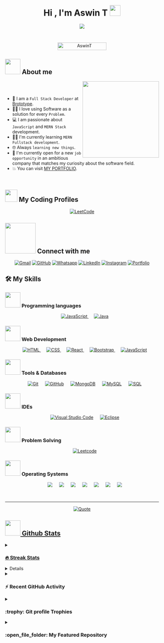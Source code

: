 <h1 align="center">Hi , I'm Aswin T <img src="https://media.giphy.com/media/hvRJCLFzcasrR4ia7z/giphy.gif" width="35"></h1>
<p align="center">
  <a href="https://github.com/DenverCoder1/readme-typing-svg"><img src="https://readme-typing-svg.demolab.com?font=Time+New+Roman&color=%23C8BE25&size=25&center=true&vCenter=true&width=600&height=100&lines=Full+Stack+Developer+@Brototype;MERN+Stack+Enthusiast;JavaScript+Developer;Always+learning+new+things"></a>
</p>

<br>

<p align="center"> 
  <img src="https://komarev.com/ghpvc/?username=AswinT&label=Profile%20views&color=0047AB&style=plastic?" alt="AswinT" height=25px, width=160px/> 
</p>

## <picture><img src = "https://github.com/7oSkaaa/7oSkaaa/blob/main/Images/about_me.gif?raw=true" width = 50px></picture> About me

<picture> <img align="right" src="https://github.com/7oSkaaa/7oSkaaa/blob/main/Images/Right_Side.gif?raw=true" width = 250px></picture>

<br><br>

- :briefcase: I am a `Full Stack Developer` at [Brototype](https://brototype.com/).
- :technologist: I love using Software as a solution for every `Problem`.
- :computer: I am passionate about `JavaScript` and `MERN Stack` development.
- :student: I'm currently learning `MERN Fullstack development`.
- :nerd_face: Always `learning new things`.
- :thinking: I'm currently open for a new `job opportunity` in an ambitious company that matches my curiosity about the software field.
- :boom: You can visit [MY PORTFOLIO](https://aswint.github.io/Aswin-Portfolio/).
<br>

## <picture> <img src="https://github.com/7oSkaaa/7oSkaaa/blob/main/Images/competitive_programming_profile.png?raw=true" width=40> </picture> My Coding Profiles

<p align="center">
  <a href="https://leetcode.com/TAswin/"><img src="https://img.icons8.com/external-tal-revivo-shadow-tal-revivo/50/000000/external-level-up-your-coding-skills-and-quickly-land-a-job-logo-shadow-tal-revivo.png" alt="LeetCode"/></a>
</p>

## <picture> <img src="https://github.com/7oSkaaa/7oSkaaa/blob/main/Images/Connect-with-me.gif?raw=true" width="100px"> </picture> Connect with me
<p align="center">
  <a href="mailto:26aswin@gmail.com"><img img src="https://img.shields.io/badge/gmail-%23EA4335.svg?style=plastic&logo=gmail&logoColor=white" alt="Gmail"/></a>
  <a href="https://github.com/AswinT"><img src="https://img.shields.io/badge/github-%23181717.svg?style=plastic&logo=github&logoColor=white" alt="GitHub"/></a>
  <a href="https://wa.me/917559858038"><img src="https://img.shields.io/badge/whatsapp-%2325D366.svg?style=plastic&logo=whatsapp&logoColor=white" alt="Whatsapp"/></a>
  <a href="https://www.linkedin.com/in/aswinnarayanan-t/"><img src="https://img.shields.io/badge/linkedin-%230A66C2.svg?style=plastic&logo=linkedin&logoColor=white" alt="LinkedIn"/></a>
  <a href="https://www.instagram.com/aswin.jpg?utm_source=qr&igsh=MTl1ZDF2MnR5NXM3aA=="><img src="https://img.shields.io/badge/instagram-%23E4405F.svg?style=plastic&logo=instagram&logoColor=white" alt="Instagram"/></a>
  <a href="https://aswint.github.io/Aswin-Portfolio/"><img src="https://img.shields.io/badge/portfolio-%23000000.svg?style=plastic&logo=firefox&logoColor=white" alt="Portfolio"/></a>
</p>

## 🛠️ My Skills

### <picture> <img src = "https://github.com/7oSkaaa/7oSkaaa/blob/main/Images/Programming_Languages.gif?raw=true" width = 50px>  </picture> Programming languages

<p align="center"> 
  &emsp;
  <a href="https://developer.mozilla.org/en-US/docs/Web/JavaScript" target="_blank"> 
     <img alt="JavaScript" src="https://img.shields.io/badge/JavaScript%20-%23F7DF1E.svg?style=plastic&logo=javascript&logoColor=black">
   </a>
  &emsp;
  <a href="https://www.java.com" target="_blank"> 
    <img alt="Java" src="https://img.shields.io/badge/Java-%23007396.svg?style=plastic&logo=java&logoColor=white">
  </a>
</p>

### <picture> <img src = "https://github.com/7oSkaaa/7oSkaaa/blob/main/Images/Front_End.gif?raw=true" width = 50px>  </picture> Web Development
<p align="center"> 
  &emsp; 
  <a href="https://www.w3.org/html/" target="_blank"> 
   <img alt="HTML" src="https://img.shields.io/badge/HTML5%20-%23E34F26.svg?style=plastic&logo=html5&logoColor=white">
  </a>   
  &emsp;
  <a href="https://www.w3schools.com/css/" target="_blank">
    <img alt="CSS" src="https://img.shields.io/badge/CSS%20-%231572B6.svg?style=plastic&logo=css3&logoColor=white">
  </a> 
  &emsp;
  <a href="https://reactjs.org/" target="_blank">
    <img alt="React" src="https://img.shields.io/badge/react-%2361DAFB.svg?style=plastic&logo=React&logoColor=black">
  </a>
  &emsp;
  <a href="https://getbootstrap.com" target="_blank">
    <img alt="Bootstrap" src="https://img.shields.io/badge/bootstrap-%23563D7C.svg?style=plastic&logo=bootstrap&logoColor=white">
  </a>
  &emsp;
  <a href="https://developer.mozilla.org/en-US/docs/Web/JavaScript" target="_blank"> 
     <img alt="JavaScript" src="https://img.shields.io/badge/JavaScript%20-%23F7DF1E.svg?style=plastic&logo=javascript&logoColor=black">
   </a>
</p>

### <picture> <img src = "https://github.com/7oSkaaa/7oSkaaa/blob/main/Images/Software_Tools.gif?raw=true" width = 50px>  </picture> Tools & Databases

<p align="center">
  &emsp;
    <a href="#"><img alt="Git" src="https://img.shields.io/badge/Git%20-%23F05033.svg?style=plastic&logo=git&logoColor=white"></a>
  &emsp;
    <a href="#"><img alt="GitHub" src="https://img.shields.io/badge/github-%23181717.svg?style=plastic&logo=github&logoColor=white"></a>
  &emsp;
    <a href="#"><img alt="MongoDB" src="https://img.shields.io/badge/MongoDB-%234ea94b.svg?style=plastic&logo=mongodb&logoColor=white"></a>
  &emsp;
    <a href="#"><img alt="MySQL" src="https://img.shields.io/badge/mysql-%234479A1.svg?style=plastic&logo=mysql&logoColor=white"></a>
  &emsp;
    <a href="#"><img alt="SQL" src="https://img.shields.io/badge/sql-%2307405e.svg?style=plastic&logo=sqlite&logoColor=white"></a>
</p>

### <picture> <img src = "https://github.com/7oSkaaa/7oSkaaa/blob/main/Images/IDEs.gif?raw=true" width = 50px>  </picture> IDEs

<p align="center">
  &emsp;
    <a href="#"><img alt="Visual Studio Code" src="https://img.shields.io/badge/Visual%20Studio%20Code-0078d7.svg?style=plastic&logo=visual-studio-code&logoColor=white"></a>
  &emsp;
    <a href="#"><img alt="Eclipse" src="https://img.shields.io/badge/eclipse%20ide-%232C2255.svg?style=plastic&logo=eclipse%20ide&logoColor=white" /></a>
</p>

### <picture> <img src = "https://github.com/7oSkaaa/7oSkaaa/blob/main/Images/CP_PS.gif?raw=true" width = 50px>  </picture> Problem Solving

<p align="center">
  &emsp;
    <a href="#"><img alt = "Leetcode" src="https://img.shields.io/badge/leetcode%20-%23FFA116.svg?style=plastic&logo=leetcode&logoColor=black" /></a>
</p>

### <picture> <img src = "https://github.com/7oSkaaa/7oSkaaa/blob/main/Images/OS.gif?raw=true" width = 50px>  </picture> Operating Systems

<p align="center">
  &emsp;
    <a href="#"><img src="https://img.shields.io/badge/Ubuntu-E95420?style=plastic&logo=ubuntu&logoColor=white"></a>
  &emsp;
    <a href="#"><img src="https://img.shields.io/badge/Windows-0078D6?style=plastic&logo=windows&logoColor=white"></a>
  &emsp;
    <a href="#"><img src="https://img.shields.io/badge/manjaro-%2335BF5C.svg?style=plastic&logo=manjaro&logoColor=white" /></a>
  &emsp;
    <a href="#"><img src="https://img.shields.io/badge/Fedora-294172?style=plastic&logo=fedora&logoColor=white"></a>
  &emsp;
    <a href="#"><img src="https://img.shields.io/badge/Debian-D70A53?style=plastic&logo=debian&logoColor=white"></a>
  &emsp;
    <a href="#"><img src="https://img.shields.io/badge/pop!_os-%2348B9C7.svg?style=plastic&logo=pop!_os&logoColor=white" /></a>
  &emsp;
    <a href="#"><img src="https://img.shields.io/badge/Linux%20Mint-87CF3E?style=plastic&logo=Linux%20Mint&logoColor=white"></a>
</p>

<br> 

---

<p align = "center">
  <a href="https://github.com/piyushsuthar/github-readme-quotes"> <img alt = "Quote" src="https://quotes-github-readme.vercel.app/api?type=horizontal&theme=tokyonight&animation=grow_out_in&quoteCategory=programming">
</p>

## <picture> <img src = "https://github.com/7oSkaaa/7oSkaaa/blob/main/Images/Statistics.gif?raw=true" width = 50px>  </picture> Github Stats

<details><summary><h3> 🔥 Streak Stats</h3></summary>

----  

<p align="center"><img src="https://github-readme-streak-stats.herokuapp.com/?user=AswinT&theme=tokyonight_duo" alt="AswinT" /></p>

</details>
  
<details><summary><h3>💻 GitHub Profile Stats</h3></summary>

----
  
<p align="center">
    <a href="https://github.com/anuraghazra/github-readme-stats">
      <img alt="AswinT's Github Stats" src="https://github-readme-stats.vercel.app/api?username=AswinT&show_icons=true&count_private=true&locale=en&theme=tokyonight&layout=compact" height="230px"/></a>
    <img src="https://github-readme-stats.vercel.app/api/top-langs?username=AswinT&langs_count=10&show_icons=true&locale=en&theme=tokyonight" alt="AswinT" height="230px"/>
<br/>

  <b>Note:</b> Top languages is only a metric of the languages my public code consists of and doesn't reflect experience or skill level.
  </p>
</details>

<details><summary><h3>⚡ Recent GitHub Activity</h3></summary>

----
  
[![AswinT's github activity graph](https://github-readme-activity-graph.vercel.app/graph?username=AswinT&theme=github)](https://github.com/AswinT/github-readme-activity-graph)

</details>

<details><summary> <h3> :trophy: Git profile Trophies </h3></summary>

----
  
<p align="center"> <a href="https://github.com/ryo-ma/github-profile-trophy"><img src="https://github-profile-trophy.vercel.app/?username=AswinT&layout=compact&theme=tokyonight&column=4&margin-w=15&margin-h=15" alt="AswinT" /></a> </p>
  
</details>
  
<details><summary><h3> :open_file_folder: My Featured Repository </h3></summary>

----
  
<div>
  <p align="center">
  <a href="https://github.com/AswinT/Phoenix">
          <img src="https://github-readme-stats.vercel.app/api/pin/?username=AswinT&repo=Phoenix&theme=tokyonight" alt="Phoenix Repository" />
      </a>
  </p>
  
  ### Phoenix - ECommerce Platform
  A modern ECommerce website specializing in headphones, built with the latest web technologies. This project showcases my full-stack development skills using the MERN stack.
  
</div>
</details>

</br></br>
  
